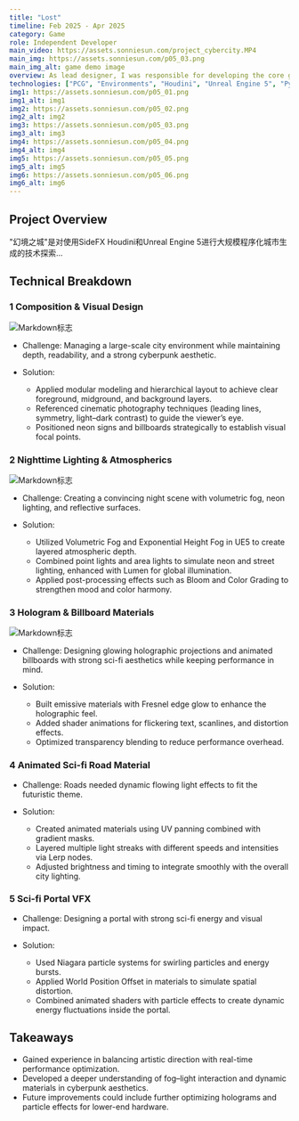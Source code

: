 ```yaml
---
title: "Lost"
timeline: Feb 2025 - Apr 2025
category: Game
role: Independent Developer
main_video: https://assets.sonniesun.com/project_cybercity.MP4
main_img: https://assets.sonniesun.com/p05_03.png
main_img_alt: game demo image
overview: As lead designer, I was responsible for developing the core gameplay mechanics, quest design, character progression system, and overseeing the implementation of the open-world environment. The project involved a small team of 5 developers working over 6 months.
technologies: ["PCG", "Environments", "Houdini", "Unreal Engine 5", "Python"]
img1: https://assets.sonniesun.com/p05_01.png
img1_alt: img1
img2: https://assets.sonniesun.com/p05_02.png
img2_alt: img2
img3: https://assets.sonniesun.com/p05_03.png
img3_alt: img3
img4: https://assets.sonniesun.com/p05_04.png
img4_alt: img4
img5: https://assets.sonniesun.com/p05_05.png
img5_alt: img5
img6: https://assets.sonniesun.com/p05_06.png
img6_alt: img6
---
```


## Project Overview

"幻境之城"是对使用SideFX Houdini和Unreal Engine 5进行大规模程序化城市生成的技术探索...

## Technical Breakdown

### 1 Composition & Visual Design

<!-- 构图草稿 -->
![Markdown标志](https://markdown-here.com/img/icon256.png "Markdown Logo")

- Challenge: Managing a large-scale city environment while maintaining depth, readability, and a strong cyberpunk aesthetic.

- Solution:
    - Applied modular modeling and hierarchical layout to achieve clear foreground, midground, and background layers.
    - Referenced cinematic photography techniques (leading lines, symmetry, light–dark contrast) to guide the viewer’s eye.
    - Positioned neon signs and billboards strategically to establish visual focal points.

### 2 Nighttime Lighting & Atmospherics

<!-- 灯光 -->
![Markdown标志](https://markdown-here.com/img/icon256.png "Markdown Logo")

- Challenge: Creating a convincing night scene with volumetric fog, neon lighting, and reflective surfaces.

- Solution:
    - Utilized Volumetric Fog and Exponential Height Fog in UE5 to create layered atmospheric depth.
    - Combined point lights and area lights to simulate neon and street lighting, enhanced with Lumen for global illumination.
    - Applied post-processing effects such as Bloom and Color Grading to strengthen mood and color harmony.

### 3 Hologram & Billboard Materials

<!-- PLUS：HUD的制作细节 -->
![Markdown标志](https://markdown-here.com/img/icon256.png "Markdown Logo")

- Challenge: Designing glowing holographic projections and animated billboards with strong sci-fi aesthetics while keeping performance in mind.

- Solution:
    - Built emissive materials with Fresnel edge glow to enhance the holographic feel.
    - Added shader animations for flickering text, scanlines, and distortion effects.
    - Optimized transparency blending to reduce performance overhead.

### 4 Animated Sci-fi Road Material

<!-- PLUS：刘光效果制作细节 -->
- Challenge: Roads needed dynamic flowing light effects to fit the futuristic theme.

- Solution:

    - Created animated materials using UV panning combined with gradient masks.
    - Layered multiple light streaks with different speeds and intensities via Lerp nodes.
    - Adjusted brightness and timing to integrate smoothly with the overall city lighting.

### 5 Sci-fi Portal VFX

<!-- PLUS：传送门制作细节 -->
- Challenge: Designing a portal with strong sci-fi energy and visual impact.

- Solution:
    - Used Niagara particle systems for swirling particles and energy bursts.
    - Applied World Position Offset in materials to simulate spatial distortion.
    - Combined animated shaders with particle effects to create dynamic energy fluctuations inside the portal.

## Takeaways

- Gained experience in balancing artistic direction with real-time performance optimization.
- Developed a deeper understanding of fog–light interaction and dynamic materials in cyberpunk aesthetics.
- Future improvements could include further optimizing holograms and particle effects for lower-end hardware.
